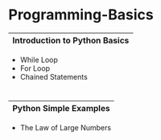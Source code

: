 # Programming-Basics

|Introduction to Python Basics  |  
|------------------------------ | 
- While Loop                    
- For Loop                     
- Chained Statements           


#


|Python Simple Examples | 
|---------------------- | 
- The Law of Large Numbers                 
          